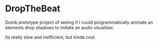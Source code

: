 # DropTheBeat

Dumb prototype project of seeing if I could programmatically animate an elements drop shadows to imitate an audio visualizer.

Its really slow and inefficient, but kinda cool.
